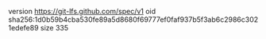 version https://git-lfs.github.com/spec/v1
oid sha256:1d0b59b4cba530fe89a5d8680f69777ef0faf937b5f3ab6c2986c3021edefe89
size 335
